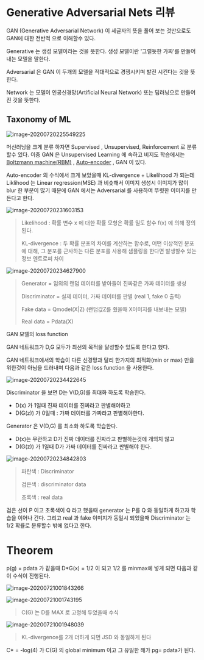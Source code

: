 # Generative Adversarial Nets 리뷰

GAN (Generative Adversarial Network) 이 세글자의 뜻을 풀어 보는 것만으로도 GAN에 대한 전반적 으로 이해할수 있다.

Generative 는 생성 모델이라는 것을 뜻한다. 생성 모델이란 '그럴듯한 가짜'를 만들어내는 모델을 말한다. 

Adversarial 은 GAN 이 두개의 모델을 적대적으로 경쟁시키며 발전 시킨다는 것을 뜻한다.

Network 는 모델이 인공신경망(Artificial Neural Network) 또는 딥러닝으로 만들어진 것을 뜻한다.



## Taxonomy of ML

![image-20200720225549225](https://www.researchgate.net/profile/Christian_Esteve_Rothenberg/publication/335793747/figure/fig1/AS:802663088287744@1568381201676/A-taxonomy-of-mainstream-ML-approaches.png)

머신러닝을 크게 분류 하자면 Supervised , Unsupervised, Reinforcement 로 분류 할수 있다. 이중 GAN 은 Unsupervised Learning 에 속하고 비지도 학습에서는 [Boltzmann machine(RBM)](http://sanghyukchun.github.io/75/) , [Auto-encoder](https://excelsior-cjh.tistory.com/187) , GAN 이 있다.

Auto-encoder 의 수식에서 크게 보았을때 KL-divergence + Likelihood  가 되는데 Liklihood 는 Linear regression(MSE) 과 비슷해서 이미지 생성시 이미지가 많이 blur 한 부분이 많기 때문에 GAN 에서는 Adversarial 를 사용하여 뚜렷한 이미지를 만든다고 한다.

![image-20200720231603153](https://i.imgur.com/JnoyZIN.png)

> Likelihood : 확률 변수 x 에 대한 확률 모형은 확률 밀도 함수 f(x) 에 의해 정의된다.
>
> KL-divergence : 두 확률 분포의 차이를 계산하는 함수로, 어떤 이상적인 분포에 대해, 그 분포를 근사하는 다른 분포를 사용해 샘플링을 한다면 발생할수 있는 정보 엔트로피 차이



![image-20200720234627900](https://files.slack.com/files-pri/T25783BPY-F9SHTP6F9/picture2.png?pub_secret=6821873e68)

> Generator  = 임의의 랜덤 데이터를 받아들여 진짜같은 가짜 데이터를 생성
>
> Discriminator = 실제 데이터, 가짜 데이터를 판별 (real 1, fake 0 출력)
>
> Fake data = Qmodel(X|Z) (랜덤값Z를 줬을때 X이미지를 내보내는 모델)
>
> Real data = Pdata(X)



GAN 모델의 loss function

GAN 네트워크가 D,G 모두가 최선의 목적을 달성할수 있도록 한다고 했다.

GAN 네트워크에서의 학습이 다른 신경망과 달리 한가지의 최적화(min or max) 만을 위한것이 아님을 드러내며 다음과 같은 loss function 을 사용한다.

![image-20200720234422645](../../../../AppData/Roaming/Typora/typora-user-images/image-20200720234422645.png)



Discriminator 을 보면 D는 V(D,G)를 최대화 하도록 학습한다.

* D(x) 가 1일때 진짜 데이터를 진짜라고 판별해야하고
* D(G(z)) 가 0일때 : 가짜 데이터를 가짜라고 판별해야한다.



Generator 은 V(D,G) 를 최소화 하도록 학습한다.

* D(x)는 무관하고 D가 진짜 데이터를 진짜라고 판별하는것에 개의치 않고
* D(G(z)) 가 1일때 D가 가짜 데이터를 진짜라고 판별해야 한다.



![image-20200720234842803](../../../../AppData/Roaming/Typora/typora-user-images/image-20200720234842803.png)

> 파란색 : Discriminator
>
> 검은색 : discriminator data
>
> 초록색 : real data

검은 선이 P 이고 초록색이 Q 라고 했을때 generator 는 P를 Q 와 동일하게 하고자 학습을 이어나 간다. 그리고 real 과 fake 이미지가 동일시 되었을때 Discriminator 는 1/2 확률로 분류할수 밖에 없다고 한다.



# Theorem

p(g) = pdata 가 같을때  D*G(x) = 1/2 이 되고  1/2 를 minmax에 넣게 되면 다음과 같이 수식이 진행된다.

![image-20200721001843266](../../../../AppData/Roaming/Typora/typora-user-images/image-20200721001843266.png)

![image-20200721001743195](../../../../AppData/Roaming/Typora/typora-user-images/image-20200721001743195.png)

> C(G) 는 D를 MAX 로 고정해 두었을때 수식

![image-20200721001948039](../../../../AppData/Roaming/Typora/typora-user-images/image-20200721001948039.png)

> KL-divergence를 2개 더하게 되면 JSD 와 동일하게 된다

C* = -log(4) 가 C(G) 의 global minimum 이고 그 유일한 해가 pg= pdata가 된다.

